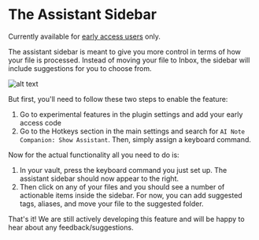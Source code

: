 # The Assistant Sidebar

Currently available for [early access users](https://buy.stripe.com/3cs29sdqY7QadeU147) only.

The assistant sidebar is meant to give you more control in terms of how your file is processed. Instead of moving your file to Inbox, the sidebar will include suggestions for you to choose from.

![alt text](images/assistant_sidebar.png)

But first, you'll need to follow these two steps to enable the feature:

1. Go to experimental features in the plugin settings and add your early access code
2. Go to the Hotkeys section in the main settings and search for `AI Note Companion: Show Assistant`. Then, simply assign a keyboard command.

Now for the actual functionality all you need to do is:

1. In your vault, press the keyboard command you just set up. The assistant sidebar should now appear to the right.
2. Then click on any of your files and you should see a number of actionable items inside the sidebar. For now, you can add suggested tags, aliases, and move your file to the suggested folder.

That's it! We are still actively developing this feature and will be happy to hear about any feedback/suggestions.
